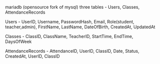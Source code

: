 mariadb (opensource fork of mysql)
three tables - Users, Classes, AttendanceRecords

Users -
    UserID, Username, PasswordHash, Email, Role(student, teacher,admin), FirstName, LastName, DateOfBirth, CreatedAt, UpdatedAt

Classes -
    ClassID, ClassName, TeacherID, StartTime, EndTime, DaysOfWeek

AttendanceRecords -
    AttendanceID, UserID, ClassID, Date, Status, CreatedAt, UserID, ClassID

